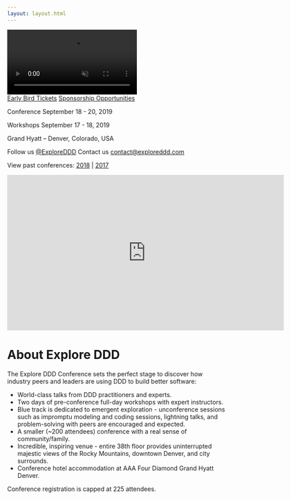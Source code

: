 ```yaml
---
layout: layout.html
---
```

<div class="container-fluid homepage--hero-video-container">
    <video loop muted autoplay class="video-item">
        <!--<source src="video/sany19.webm" type="video/webm">-->
        <source src="video/sany19.mp4" type="video/mp4">
        <!--<source src="video/sany19.ogv" type="video/ogg">-->
    </video>
    <div class="video-overlay"></div>
    <div class="homepage--hero-content">
        <div class="homepage--hero-video-buttons">
            <a class="btn" href="https://ti.to/explore-ddd-conference/explore-ddd-2019">Early Bird Tickets</a>
            <a class="btn" href="sponsors">Sponsorship Opportunities</a>
        </div>
        <div class="conf-dates">
            <p class="conf-copy"><span class="conf-header">Conference</span> September 18 - 20, 2019</p>
            <p class="conf-copy"><span class="conf-header">Workshops</span> September 17 - 18, 2019</p>
            <p class="conf-copy">Grand Hyatt – Denver, Colorado, USA</p>
            <p class="conf-contact">Follow us <a href="http://twitter.com/ExploreDDD">@ExploreDDD</a> Contact us <a href="mailto:contact@exploreddd.com">contact@exploreddd.com</a></p>
            <p class="conf-last-year">View past conferences: <a href="./2018">2018</a> &#124; <a href="./2017">2017</a></p>
        </div>
    </div>
</div>
<div class="container section homepage-video">
    <div class="row">
        <div class="col-xs-12">
            <div class="video-responsive">
                <iframe width="640" height="360" src="https://www.youtube.com/embed/QEXI684bGVo" frameborder="0" allowfullscreen></iframe>
            </div>
        </div>
        <!-- col-xs-12 -->
    </div>
    <!-- row -->
</div>
<div class="container section about">
    <div class="row">
        <h1 class="section-header">About Explore DDD</h1>
        <p class="copy">The Explore DDD Conference sets the perfect stage to discover how industry peers and leaders are using DDD to build better software:</p>
        <ul class="copy-list">
            <li>World-class talks from DDD practitioners and experts.</li>
            <li>Two days of pre-conference full-day workshops with expert instructors.</li>
            <li>Blue track is dedicated to emergent exploration - unconference sessions such as impromptu modeling and coding sessions, lightning talks, and problem-solving with peers are encouraged and expected.</li>
            <li>A smaller (~200 attendees) conference with a real sense of community/family.</li>
            <li>Incredible, inspiring venue - entire 38th floor provides uninterrupted majestic views of the Rocky Mountains, downtown Denver, and city surrounds.</li>
            <li>Conference hotel accommodation at AAA Four Diamond Grand Hyatt Denver.</li>
        </ul>
        <p class="copy">Conference registration is capped at 225 attendees.</p>
    </div>
</div>